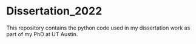 # Dissertation_2022
This repository contains the python code used in my dissertation work as part of my PhD at UT Austin.
